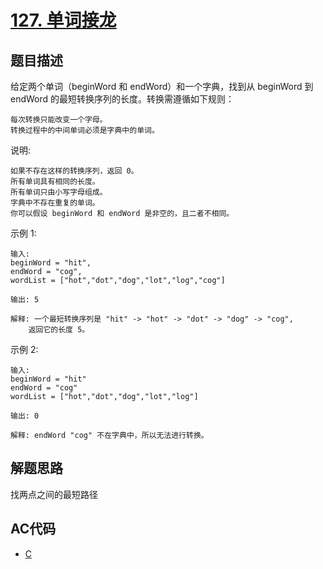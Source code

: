 # [127. 单词接龙](https://leetcode-cn.com/problems/word-ladder)

## 题目描述

给定两个单词（beginWord 和 endWord）和一个字典，找到从 beginWord 到 endWord 的最短转换序列的长度。转换需遵循如下规则：

    每次转换只能改变一个字母。
    转换过程中的中间单词必须是字典中的单词。

说明:

    如果不存在这样的转换序列，返回 0。
    所有单词具有相同的长度。
    所有单词只由小写字母组成。
    字典中不存在重复的单词。
    你可以假设 beginWord 和 endWord 是非空的，且二者不相同。

示例 1:

    输入:
    beginWord = "hit",
    endWord = "cog",
    wordList = ["hot","dot","dog","lot","log","cog"]

    输出: 5

    解释: 一个最短转换序列是 "hit" -> "hot" -> "dot" -> "dog" -> "cog",
        返回它的长度 5。

示例 2:

    输入:
    beginWord = "hit"
    endWord = "cog"
    wordList = ["hot","dot","dog","lot","log"]

    输出: 0

    解释: endWord "cog" 不在字典中，所以无法进行转换。


## 解题思路

找两点之间的最短路径

## AC代码

- [C](127.c)